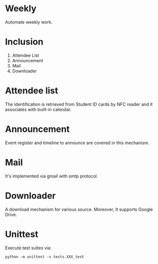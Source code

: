 # Weekly
Automate weekly work.

# Inclusion
1. Attendee List
2. Announcement
3. Mail
4. Downloader

# Attendee list
The identification is retrieved from Student ID cards by NFC reader and it associates with built-in calendar.

# Announcement
Event register and timeline to announce are covered in this mechanism.

# Mail
It's implemented via gmail with smtp protocol.

# Downloader
A download mechanism for various source. Moreover, It supports Google Drive.

# Unittest
Execute test suites via:
```shell=
python -m unittest -v tests.XXX_test
```

